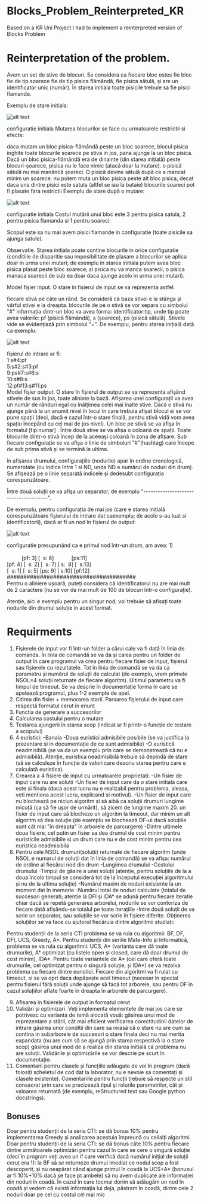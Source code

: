 # Blocks_Problem_Reinterpreted_KR
 Based on a KR Uni Project I had to implement a reinterpreted version of Blocks Problem

# Reinterpretation of the problem.

Avem un set de stive de blocuri. Se considera ca fiecare bloc estes fie bloc fie de tip soarece fie de tip pisica flămândă, fie pisica sătulă, și are un identificator unic (număr). În starea initiala toate pisicile trebuie sa fie pisici flamande.

Exemplu de stare initiala:

![alt text](https://github.com/CristianUlmeanu/Blocks_Problem_Reinterpreted_KR/blob/local/RequirmentsPics/pb-blocuri-soareci-si-pisici(initiala).png?raw=true)

configuratie initiala
Mutarea blocurilor se face cu urmatoarele restrictii si efecte:

daca mutam un bloc pisica-flămândă peste un bloc soarece, blocul pisica inghite toate blocurile soarece pe stiva in jos, pana ajunge la un bloc pisica. Dacă un bloc pisica-flămândă era de dinainte (din starea inițială) peste blocuri-șoarece, pisica nu le face nimic (atacă doar la mutare).
o pisică sătulă nu mai manâncă șoareci. O pisică devine sătulă după ce a mancat minim un șoarece.
nu putem muta un bloc pisica peste alt bloc pisica, decat daca una dintre pisici este satula (altfel se iau la bataie)
blocurile soareci pot fi plasate fara restrictii
Exemplu de stare după o mutare:

![alt text](https://github.com/CristianUlmeanu/Blocks_Problem_Reinterpreted_KR/blob/local/RequirmentsPics/pb-blocuri-soareci-si-pisici(dupa%20o%20mutare).png?raw=true)

configuratie initiala
Costul mutării unui bloc este 3 pentru pisica satula, 2 pentru pisica flamanda si 1 pentru soareci.

Scopul este sa nu mai avem pisici flamande in configuratie (toate pisicile sa ajunga satule).

Observatie. Starea initiala poate contine blocurile in orice configuratie (conditiile de disparitie sau imposibilitate de plasare a blocurilor se aplica doar in urma unei mutari; de exemplu in starea initiala putem avea bloc pisica plasat peste bloc soarece, si pisica nu va manca soarecii; o pisica manaca soarecii de sub ea doar daca ajunge acolo in urma unei mutari).

Model fișier input. O stare în fișierul de input se va reprezenta astfel:

fiecare stivă pe câte un rând. Se consideră că baza stivei e la stânga și vârful stivei e la dreapta.
blocurile de pe o stivă se vor separa cu simbolul "#"
informația dintr-un bloc va avea forma: identificator:tip, unde tip poate avea valorile: pf (pisică flămândă), s (șoarece), ps (pisică sătulă).
Stivele vide se evidențiază prin simbolul "=".
De exemplu, pentru starea inițială dată ca exemplu:

![alt text](https://github.com/CristianUlmeanu/Blocks_Problem_Reinterpreted_KR/blob/local/RequirmentsPics/pb-blocuri-soareci-si-pisici(initiala)%20(1).png?raw=true)

fișierul de intrare ar fi:<br />
1:s#4:pf<br />
5:s#2:s#3:pf<br />
9:ps#7:s#6:s<br />
10:s#8:s<br />
12:pf#13:s#11:ps<br />
Model fișier output. O stare în fișierul de output se va reprezenta afișând stivele de sus în jos, toate aliniate la bază. Afișarea unei configurații va avea un număr de rânduri egal cu înălțimea celei mai înalte stive. Dacă o stivă nu ajunge pănă la un anumit nivel în locul în care trebuia afișat blocul ei se vor pune spații (deci, dacă e cazul într-o stare finală, pentru stivă vidă vom avea spațiu începând cu cel mai de jos nivel). Un bloc pe stivă se va afișa în formatul [tip:numar] . Între două stive se va afișa o coloană de spații. Toate blocurile dintr-o stivă încep de la aceeași coloană în zona de afișare. Sub fiecare configurație se va afișa o linie de simboluri "#"(hashtag) care începe de sub prima stivă și se termină la ultima.

în afișarea drumului, configurațiile (nodurile) apar în ordine cronologică, numerotate (cu indice între 1 si ND, unde ND e numărul de noduri din drum). Se afișează pe o linie separată indicele și dedesubt configurația corespunzătoare.

Între două soluții se va afișa un separator, de exemplu "--------------------------------------".

De exemplu, pentru configurația de mai jos (care e starea inițială corespunzătoare fișierului de intrare dat caexemplu; de acolo s-au luat si identificatorii), dacă ar fi un nod în fișierul de output:

![alt text](https://github.com/CristianUlmeanu/Blocks_Problem_Reinterpreted_KR/blob/local/RequirmentsPics/pb-blocuri-soareci-si-pisici(finala).png?raw=true)

configuratie
presupunând ca e primul nod într-un drum, am avea:
1)<br />
<br />
&nbsp; &nbsp; &nbsp; &nbsp; &nbsp;  [pf: 3] [&nbsp; s: 6]&nbsp; &nbsp; &nbsp; &nbsp; &nbsp; &nbsp; [ps:11]<br />
[pf: 4] [&nbsp; s: 2] [&nbsp; s: 7] [ s:&nbsp; 8] [&nbsp; s:13]<br />
[&nbsp; s: 1] [&nbsp; s: 5] [ps: 9] [ s:10] [pf:12]<br />
#######################################<br />
Pentru o aliniere ușoară, puteți considera că identificatorul nu are mai mult de 2 caractere (nu se vor da mai mult de 100 de blocuri într-o configurație).

Atenție, aici e exemplu pentru un singur nod; voi trebuie să afisați toate nodurile din drumul soluție în acest format.

# Requirments

 1. Fișierele de input vor fi într-un folder a cărui cale va fi dată în linia de comanda. În linia de comandă se va da și calea pentru un folder de output în care programul va crea pentru fiecare fișier de input, fișierul sau fișierele cu rezultatele. Tot în linia de comandă se va da ca parametru și numărul de soluții de calculat (de exemplu, vrem primele NSOL=4 soluții returnate de fiecare algoritm). Ultimul parametru va fi timpul de timeout. Se va descrie în documentație forma în care se apelează programul, plus 1-2 exemple de apel.
 2. Citirea din fisier + memorarea starii. Parsarea fișierului de input care respectă formatul cerut în enunț
 3. Functia de generare a succesorilor
 4. Calcularea costului pentru o mutare
 5. Testarea ajungerii în starea scop (indicat ar fi printr-o funcție de testare a scopului)
 6. 4 euristici:
    -Banala
    -Doua euristici admisibile posibile (se va justifica la prezentare si in documentație de ce sunt admisibile)
    -O euristică neadmisibilă (se va da un exemplu prin care se demonstrează că nu e admisibilă). Atenție, euristica neadmisibilă trebuie să depindă de stare (să se calculeze  în  funcție de valori care descriu starea pentru care e calculată euristica).
 7. Crearea a 4 fisiere de input cu urmatoarele proprietati:
    -Un fisier de input care nu are solutii
    -Un fisier de input care da o stare initiala care este si finala (daca acest lucru nu e realizabil pentru problema, aleasa, veti mentiona acest lucru, explicand si motivul).
    -Un fisier de input care nu blochează pe niciun algoritm și să aibă ca soluții drumuri lungime micuță (ca să fie ușor de urmărit), să zicem de lungime maxim 20.
un fisier de input care să blocheze un algoritm la timeout, dar minim un alt algoritm să dea soluție (de exemplu se blochează DF-ul dacă soluțiile sunt cât mai "în dreapta" în arborele de parcurgere)
    -Dintre ultimele doua fisiere, cel putin un fisier sa dea drumul de cost minim pentru euristicile admisibile si un drum care nu e de cost minim pentru cea euristica neadmisibila
 8. Pentru cele NSOL drumuri(soluții) returnate de fiecare algoritm (unde NSOL e numarul de soluții dat în linia de comandă) se va afișa:
numărul de ordine al fiecărui nod din drum
    -Lungimea drumului
    -Costului drumului
    -Timpul de găsire a unei soluții (atenție, pentru soluțiile de la a doua încolo timpul se consideră tot de la începutul execuției algoritmului și nu de la ultima soluție)
    -Numărul maxim de noduri existente la un moment dat în memorie
    -Numărul total de noduri calculate (totalul de succesori generati; atenție la DFI și IDA* se adună pentru fiecare iteratie chiar dacă se repetă generarea arborelui, nodurile se vor contoriza de fiecare dată afișându-se totalul pe toate iterațiile
    -Intre două soluții de va scrie un separator, sau soluțiile se vor scrie în fișiere diferite.
Obținerea soluțiilor se va face cu ajutorul fiecăruia dintre algoritmii studiați:

Pentru studenții de la seria CTI problema se va rula cu algoritmii: BF, DF, DFI, UCS, Greedy, A*.
Pentru studenții din seriile Mate-Info și Informatică, problema se va rula cu algoritmii: UCS, A* (varianta care dă toate drumurile), A* optimizat (cu listele open și closed, care dă doar drumul de cost minim), IDA*.
Pentru toate variantele de A* (cel care oferă toate drumurile, cel optimizat pentru o singură soluție, și IDA*) se va rezolva problema cu fiecare dintre euristici. Fiecare din algoritmi va fi rulat cu timeout, si se va opri daca depășește acel timeout (necesar în special pentru fișierul fără soluții unde ajunge să facă tot arborele, sau pentru DF în cazul soluțiilor aflate foarte în dreapta în arborele de parcurgere).
 
9. Afisarea in fisierele de output in formatul cerut
 10. Validări și optimizari. Veți implementa elementele de mai jos care se potrivesc cu varianta de temă alocată vouă:
găsirea unui mod de reprezentare a stării, cât mai eficient
verificarea corectitudinii datelor de intrare
găsirea unor conditii din care sa reiasă că o stare nu are cum sa contina in subarborele de succesori o stare finala deci nu mai merita expandata (nu are cum să se ajungă prin starea respectivă la o stare scop)
găsirea unui mod de a realiza din starea initială că problema nu are soluții. Validările și optimizările se vor descrie pe scurt în documentație.
 11. Comentarii pentru clasele și funcțiile adăugate de voi în program (dacă folosiți scheletul de cod dat la laborator, nu e nevoie sa comentați și clasele existente). Comentariile pentru funcții trebuie să respecte un stil consacrat prin care se precizează tipul și rolurile parametrilor, căt și valoarea returnată (de exemplu, reStructured text sau Google python docstrings).

## Bonuses
Doar pentru studenții de la seria CTI: se dă bonus 10% pentru implementarea Greedy și analizarea acestuia împreună cu ceilalți algoritmi.
Doar pentru studenții de la seria CTI: se dă bonus câte 10% pentru fiecare dintre următoarele optimizări pentru cazul în care se cere o singură soluție (deci în program veți avea un if care verifică dacă numărul inițial de soluții cerut era 1):
la BF să se returneze drumul imediat ce nodul scop a fost descoperit, și nu neapărat când ajunge primul în coadă
la UCS+A* (bonusul ar fi 10%+10% dacă se face pt ambele) să nu avem duplicate ale informației din noduri în coadă. În cazul în care tocmai dorim să adăugăm un nod în coadă și vedem că există informația lui deja, păstram în coadă, dintre cele 2 noduri doar pe cel cu costul cel mai mic

